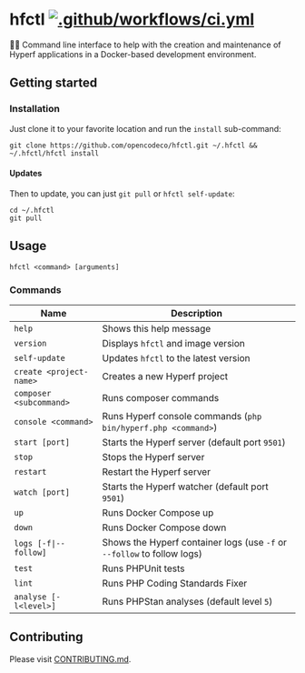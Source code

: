 # hfctl [![.github/workflows/ci.yml](https://github.com/opencodeco/hfctl/actions/workflows/ci.yml/badge.svg?branch=main&event=push)](https://github.com/opencodeco/hfctl/actions/workflows/ci.yml)
👩‍💻 Command line interface to help with the creation and maintenance of Hyperf applications in a Docker-based development environment.

## Getting started

### Installation
Just clone it to your favorite location and run the `install` sub-command:
```shell
git clone https://github.com/opencodeco/hfctl.git ~/.hfctl && ~/.hfctl/hfctl install
```

#### Updates
Then to update, you can just `git pull` or `hfctl self-update`:
```shell
cd ~/.hfctl
git pull
```

## Usage
```shell
hfctl <command> [arguments]
```

### Commands
| Name | Description |
| --- | --- |
| `help`                  | Shows this help message |
| `version`               | Displays `hfctl` and image version |
| `self-update`           | Updates `hfctl` to the latest version |
| `create <project-name>` | Creates a new Hyperf project |
| `composer <subcommand>` | Runs composer commands |
| `console <command>`     | Runs Hyperf console commands (`php bin/hyperf.php <command>`) |
| `start [port]`          | Starts the Hyperf server (default port `9501`) |
| `stop`                  | Stops the Hyperf server |
| `restart`               | Restart the Hyperf server |
| `watch [port]`          | Starts the Hyperf watcher (default port `9501`) |
| `up`                    | Runs Docker Compose up |
| `down`                  | Runs Docker Compose down |
| `logs [-f\|--follow]`   | Shows the Hyperf container logs (use `-f` or `--follow` to follow logs) |
| `test`                  | Runs PHPUnit tests |
| `lint`                  | Runs PHP Coding Standards Fixer |
| `analyse [-l<level>]`   | Runs PHPStan analyses (default level `5`) |

## Contributing
Please visit [CONTRIBUTING.md](CONTRIBUTING.md).
